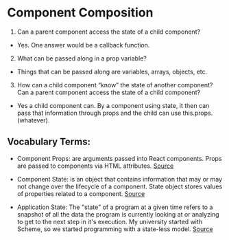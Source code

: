 # Component Composition

1. Can a parent component access the state of a child component?
- Yes. One answer would be a callback function. 

2. What can be passed along in a prop variable?
- Things that can be passed along are variables, arrays, objects, etc.

3. How can a child component “know” the state of another component? Can a parent component access the state of a child component?
- Yes a child component can. By a component using state, it then can pass that information through props and the child can use this.props.(whatever). 


## Vocabulary Terms:

- Component Props:  are arguments passed into React components. Props are passed to components via HTML attributes. [Source](https://www.w3schools.com/react/react_props.asp)

- Component State: is an object that contains information that may or may not change over the lifecycle of a component. State object stores values of properties related to a component. [Source](https://www.educba.com/react-state-vs-props/#:~:text=The%20state%20of%20a%20react,properties%20related%20to%20a%20component.)

- Application State: The "state" of a program at a given time refers to a snapshot of all the data the program is currently looking at or analyzing to get to the next step in it's execution. My university started with Scheme, so we started programming with a state-less model. [Source](https://softwareengineering.stackexchange.com/questions/150120/definition-of-state#:~:text=The%20%22state%22%20of%20a%20program,with%20a%20state%2Dless%20model.)